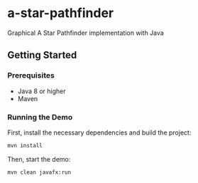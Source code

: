 # a-star-pathfinder
Graphical A Star Pathfinder implementation with Java

## Getting Started

### Prerequisites

- Java 8 or higher
- Maven

### Running the Demo

First, install the necessary dependencies and build the project:

```sh
mvn install
```

Then, start the demo:
```sh
mvn clean javafx:run
```